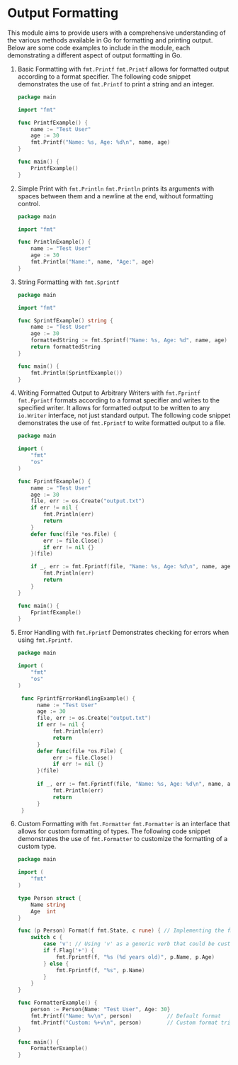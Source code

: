 # Output Formatting

This module aims to provide users with a comprehensive understanding of the various methods available in Go for formatting and printing output.
Below are some code examples to include in the module, each demonstrating a different aspect of output formatting in Go.

1. Basic Formatting with `fmt.Printf`
   `fmt.Printf` allows for formatted output according to a format specifier. The following code snippet demonstrates the use of `fmt.Printf` to print a string and an integer.
   ```go
   package main
   
   import "fmt"
   
   func PrintfExample() {
       name := "Test User"
       age := 30
       fmt.Printf("Name: %s, Age: %d\n", name, age)
   }
   
   func main() {
       PrintfExample()
   }
   ```
2. Simple Print with `fmt.Println`
   `fmt.Println` prints its arguments with spaces between them and a newline at the end, without formatting control.
   ```go
   package main
   
   import "fmt"
   
   func PrintlnExample() {
       name := "Test User"
       age := 30
       fmt.Println("Name:", name, "Age:", age)
   }
   ```
3. String Formatting with `fmt.Sprintf`
   ```go
   package main
   
   import "fmt"
   
   func SprintfExample() string {
       name := "Test User"
       age := 30
       formattedString := fmt.Sprintf("Name: %s, Age: %d", name, age)
       return formattedString
   }
   
   func main() {
       fmt.Println(SprintfExample())
   }
   ```
4. Writing Formatted Output to Arbitrary Writers with `fmt.Fprintf`
   `fmt.Fprintf` formats according to a format specifier and writes to the specified writer.
   It allows for formatted output to be written to any `io.Writer` interface, not just standard output.
   The following code snippet demonstrates the use of `fmt.Fprintf` to write formatted output to a file.
   ```go
   package main
   
   import (
       "fmt"
       "os"
   )
   
   func FprintfExample() {
       name := "Test User"
       age := 30
       file, err := os.Create("output.txt")
       if err != nil {
           fmt.Println(err)
           return
       }
       defer func(file *os.File) {
           err := file.Close()
           if err != nil {}
       }(file)
   
       if _, err := fmt.Fprintf(file, "Name: %s, Age: %d\n", name, age); err != nil {
           fmt.Println(err)
           return
       }
   }
   
   func main() {
       FprintfExample()
   }
   ```
5. Error Handling with `fmt.Fprintf`
   Demonstrates checking for errors when using `fmt.Fprintf`.
   ```go
   package main
   
   import (
       "fmt"
       "os"
   )
   
    func FprintfErrorHandlingExample() {
         name := "Test User"
         age := 30
         file, err := os.Create("output.txt")
         if err != nil {
              fmt.Println(err)
              return
         }
         defer func(file *os.File) {
              err := file.Close()
              if err != nil {}
         }(file)
    
         if _, err := fmt.Fprintf(file, "Name: %s, Age: %d\n", name, age); err != nil {
              fmt.Println(err)
              return
         }
    }
   ```
6. Custom Formatting with `fmt.Formatter`
    `fmt.Formatter` is an interface that allows for custom formatting of types.
   The following code snippet demonstrates the use of `fmt.Formatter` to customize the formatting of a custom type.
    ```go
    package main

    import (
        "fmt"
    )

    type Person struct {
        Name string
        Age  int
    }

    func (p Person) Format(f fmt.State, c rune) { // Implementing the fmt.Formatter interface
        switch c {
            case 'v': // Using 'v' as a generic verb that could be customized further
            if f.Flag('+') {
                fmt.Fprintf(f, "%s (%d years old)", p.Name, p.Age)
            } else {
                fmt.Fprintf(f, "%s", p.Name)
            }
        }
    }

    func FormatterExample() {
        person := Person{Name: "Test User", Age: 30}
        fmt.Printf("Name: %v\n", person)           // Default format
        fmt.Printf("Custom: %+v\n", person)        // Custom format triggered by '+'
    }

    func main() {
        FormatterExample()
    }
    ```